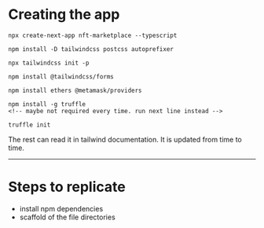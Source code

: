 # Creating the app
```
npx create-next-app nft-marketplace --typescript

npm install -D tailwindcss postcss autoprefixer

npx tailwindcss init -p 

npm install @tailwindcss/forms

npm install ethers @metamask/providers

npm install -g truffle
<!-- maybe not required every time. run next line instead -->

truffle init

```

The rest can read it in tailwind documentation. It is updated from time to time.

---

# Steps to replicate
- install npm dependencies
- scaffold of the file directories